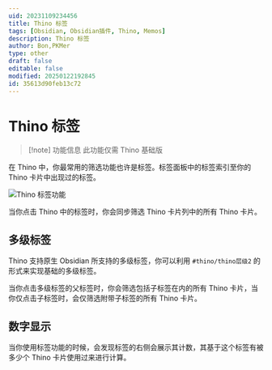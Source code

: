 ```yaml
---
uid: 20231109234456
title: Thino 标签
tags: [Obsidian, Obsidian插件, Thino, Memos]
description: Thino 标签
author: Bon,PKMer
type: other
draft: false
editable: false
modified: 20250122192845
id: 35613d90feb13c72
---
```


# Thino 标签

> [!note] 功能信息
> 此功能仅需 Thino 基础版

在 Thino 中，你最常用的筛选功能也许是标签。标签面板中的标签索引至你的 Thino 卡片中出现过的标签。

![Thino 标签功能](https://cdn.pkmer.cn/images/Pasted%20image%2020231109115629.png!pkmer)

当你点击 Thino 中的标签时，你会同步筛选 Thino 卡片列中的所有 Thino 卡片。

## 多级标签

Thino 支持原生 Obsidian 所支持的多级标签，你可以利用 `#thino/thino层级2` 的形式来实现基础的多级标签。

当你点击多级标签的父标签时，你会筛选包括子标签在内的所有 Thino 卡片，当你仅点击子标签时，会仅筛选附带子标签的所有 Thino 卡片。

## 数字显示

当你使用标签功能的时候，会发现标签的右侧会展示其计数，其基于这个标签有被多少个 Thino 卡片使用过来进行计算。